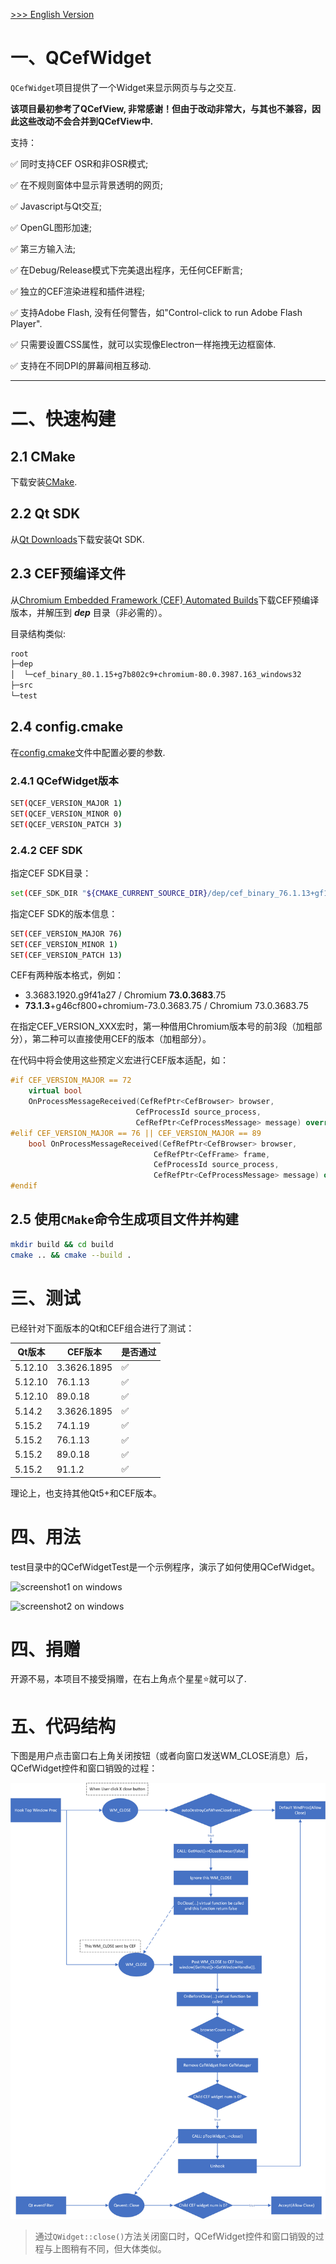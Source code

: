 [ >>> English Version](README.md)

# 一、QCefWidget
`QCefWidget`项目提供了一个Widget来显示网页与与之交互.

**该项目最初参考了QCefView, 非常感谢！但由于改动非常大，与其也不兼容，因此这些改动不会合并到QCefView中.**

支持：

✅ 同时支持CEF OSR和非OSR模式;

✅ 在不规则窗体中显示背景透明的网页;

✅ Javascript与Qt交互;

✅ OpenGL图形加速;

✅ 第三方输入法;

✅ 在Debug/Release模式下完美退出程序，无任何CEF断言;

✅ 独立的CEF渲染进程和插件进程;

✅ 支持Adobe Flash, 没有任何警告，如"Control-click to run Adobe Flash Player".

✅ 只需要设置CSS属性，就可以实现像Electron一样拖拽无边框窗体.

✅ 支持在不同DPI的屏幕间相互移动.

---


# 二、快速构建

## 2.1 CMake

下载安装[CMake](https://cmake.org/).

## 2.2 Qt SDK

从[Qt Downloads](https://download.qt.io/archive/qt/)下载安装Qt SDK.

## 2.3 CEF预编译文件

从[Chromium Embedded Framework (CEF) Automated Builds](https://cef-builds.spotifycdn.com/index.html)下载CEF预编译版本，并解压到 ***dep*** 目录（非必需的）。

目录结构类似:
```txt
root
├─dep
│  └─cef_binary_80.1.15+g7b802c9+chromium-80.0.3987.163_windows32
├─src
└─test
```
	
## 2.4 config.cmake
在[config.cmake](config.cmake)文件中配置必要的参数.
### 2.4.1 QCefWidget版本
```bash
SET(QCEF_VERSION_MAJOR 1)
SET(QCEF_VERSION_MINOR 0)
SET(QCEF_VERSION_PATCH 3)
```

### 2.4.2 CEF SDK

指定CEF SDK目录：

```bash
set(CEF_SDK_DIR "${CMAKE_CURRENT_SOURCE_DIR}/dep/cef_binary_76.1.13+gf19c584+chromium-76.0.3809.132_windows32")
```

指定CEF SDK的版本信息：

```bash
SET(CEF_VERSION_MAJOR 76)
SET(CEF_VERSION_MINOR 1)
SET(CEF_VERSION_PATCH 13)
```
	
CEF有两种版本格式，例如：
- 3.3683.1920.g9f41a27 / Chromium **73.0.3683**.75
- **73.1.3**+g46cf800+chromium-73.0.3683.75 / Chromium 73.0.3683.75

在指定CEF_VERSION_XXX宏时，第一种借用Chromium版本号的前3段（加粗部分），第二种可以直接使用CEF的版本（加粗部分）。

在代码中将会使用这些预定义宏进行CEF版本适配，如：

```c++
#if CEF_VERSION_MAJOR == 72
	virtual bool
	OnProcessMessageReceived(CefRefPtr<CefBrowser> browser,
							CefProcessId source_process,
							CefRefPtr<CefProcessMessage> message) override;
#elif CEF_VERSION_MAJOR == 76 || CEF_VERSION_MAJOR == 89
	bool OnProcessMessageReceived(CefRefPtr<CefBrowser> browser,
								CefRefPtr<CefFrame> frame,
								CefProcessId source_process,
								CefRefPtr<CefProcessMessage> message) override;
#endif
```

## 2.5 使用`CMake`命令生成项目文件并构建

``` bash
mkdir build && cd build
cmake .. && cmake --build .
```

# 三、测试
已经针对下面版本的Qt和CEF组合进行了测试：

|Qt版本|CEF版本|是否通过|
|---|---|---|
|5.12.10|3.3626.1895|✅|
|5.12.10|76.1.13|✅|
|5.12.10|89.0.18|✅|
|5.14.2|3.3626.1895|✅|
|5.15.2|74.1.19|✅|
|5.15.2|76.1.13|✅|
|5.15.2|89.0.18|✅|
|5.15.2|91.1.2|✅|

理论上，也支持其他Qt5+和CEF版本。

# 四、用法
test目录中的QCefWidgetTest是一个示例程序，演示了如何使用QCefWidget。

![screenshot1 on windows](test/Screenshot/screenshot1.png)

![screenshot2 on windows](test/Screenshot/screenshot2.png)

# 四、捐赠
开源不易，本项目不接受捐赠，在右上角点个星星⭐就可以了.

# 五、代码结构
下图是用户点击窗口右上角关闭按钮（或者向窗口发送WM_CLOSE消息）后，QCefWidget控件和窗口销毁的过程：

![user clieck x button](x-button-close.png)

> 通过`QWidget::close()`方法关闭窗口时，QCefWidget控件和窗口销毁的过程与上图稍有不同，但大体类似。
